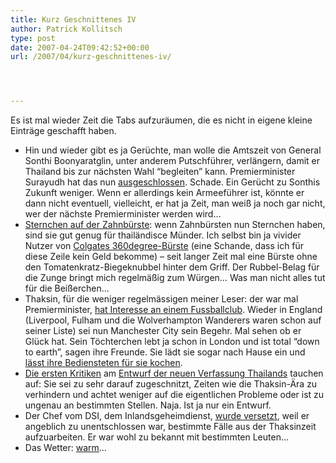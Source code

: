 ```yaml
---
title: Kurz Geschnittenes IV
author: Patrick Kollitsch
type: post
date: 2007-04-24T09:42:52+00:00
url: /2007/04/kurz-geschnittenes-iv/




---
```

Es ist mal wieder Zeit die Tabs aufzur&auml;umen, die es nicht in eigene kleine Eintr&auml;ge geschafft haben. 

  * Hin und wieder gibt es ja Ger&uuml;chte, man wolle die Amtszeit von General Sonthi Boonyaratglin, unter anderem Putschf&uuml;hrer, verl&auml;ngern, damit er Thailand bis zur n&auml;chsten Wahl &#8220;begleiten&#8221; kann. Premierminister Surayudh hat das nun [ausgeschlossen][1]. Schade. Ein Ger&uuml;cht zu Sonthis Zukunft weniger. Wenn er allerdings kein Armeef&uuml;hrer ist, k&ouml;nnte er dann nicht eventuell, vielleicht, er hat ja Zeit, man wei&szlig; ja noch gar nicht, wer der n&auml;chste Premierminister werden wird&#8230;
  * [Sternchen auf der Zahnb&uuml;rste][2]: wenn Zahnb&uuml;rsten nun Sternchen haben, sind sie gut genug f&uuml;r thail&auml;ndisce M&uuml;nder. Ich selbst bin ja vivider Nutzer von [Colgates 360degree-B&uuml;rste][3] (eine Schande, dass ich f&uuml;r diese Zeile kein Geld bekomme) &#8211; seit langer Zeit mal eine B&uuml;rste ohne den Tomatenkratz-Biegeknubbel hinter dem Griff. Der Rubbel-Belag f&uuml;r die Zunge bringt mich regelm&auml;&szlig;ig zum W&uuml;rgen&#8230; Was man nicht alles tut f&uuml;r die Bei&szlig;erchen&#8230;
  * Thaksin, f&uuml;r die weniger regelm&auml;ssigen meiner Leser: der war mal Premierminister, [hat Interesse an einem Fussballclub][4]. Wieder in England (Liverpool, Fulham und die Wolverhampton Wanderers waren schon auf seiner Liste) sei nun Manchester City sein Begehr. Mal sehen ob er Gl&uuml;ck hat. Sein T&ouml;chterchen lebt ja schon in London und ist total &#8220;down to earth&#8221;, sagen ihre Freunde. Sie l&auml;dt sie sogar nach Hause ein und [l&auml;sst ihre Bediensteten f&uuml;r sie kochen][5]. 
  * [Die ersten Kritiken][6] am [Entwurf der neuen Verfassung Thailands][7] tauchen auf: Sie sei zu sehr darauf zugeschnitzt, Zeiten wie die Thaksin-&Auml;ra zu verhindern und achtet weniger auf die eigentlichen Probleme oder ist zu ungenau an bestimmten Stellen. Naja. Ist ja nur ein Entwurf.
  * Der Chef vom <span class="caps">DSI</span>, dem Inlandsgeheimdienst, [wurde versetzt][8], weil er angeblich zu unentschlossen war, bestimmte F&auml;lle aus der Thaksinzeit aufzuarbeiten. Er war wohl zu bekannt mit bestimmten Leuten&#8230;
  * Das Wetter: [warm][9]&#8230;

 [1]: http://www.nationmultimedia.com/breakingnews/read.php?newsid=30032410
 [2]: http://www.nationmultimedia.com/2007/04/22/national/national_30032384.php
 [3]: http://www.colgate.com/app/Colgate360/US/HomePage.cvsp
 [4]: http://nationmultimedia.com/2007/04/23/politics/politics_30032435.php
 [5]: http://www.thestandard.com.hk/news_detail.asp?pp_cat=21&art_id=42544&sid=13201606&con_type=1
 [6]: http://www.nationmultimedia.com/2007/04/23/headlines/headlines_30032456.php
 [7]: http://www.nationmultimedia.com/2007/04/23/headlines/headlines_30032486.php
 [8]: http://www.nationmultimedia.com/breakingnews/read.php?newsid=30032494
 [9]: http://flickr.com/photos/schreibblogade/471083867/